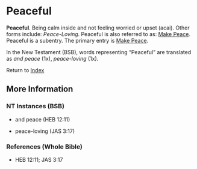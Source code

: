 # Peaceful
**Peaceful**. 
Being calm inside and not feeling worried or upset (acai). 
Other forms include: 
*Peace-Loving*. 
Peaceful is also referred to as: 
[Make Peace](Peace.md). 
Peaceful is a subentry. The primary entry is 
[Make Peace](Peace.md). 




In the New Testament (BSB), words representing “Peaceful” are translated as 
*and peace* (1x), *peace-loving* (1x). 


Return to [Index](00-Index.md)

## More Information

### NT Instances (BSB)

* and peace (HEB 12:11)

* peace-loving (JAS 3:17)



### References (Whole Bible)

* HEB 12:11; JAS 3:17



